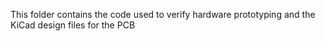 This folder contains the code used to verify hardware prototyping and the KiCad design files for the PCB
